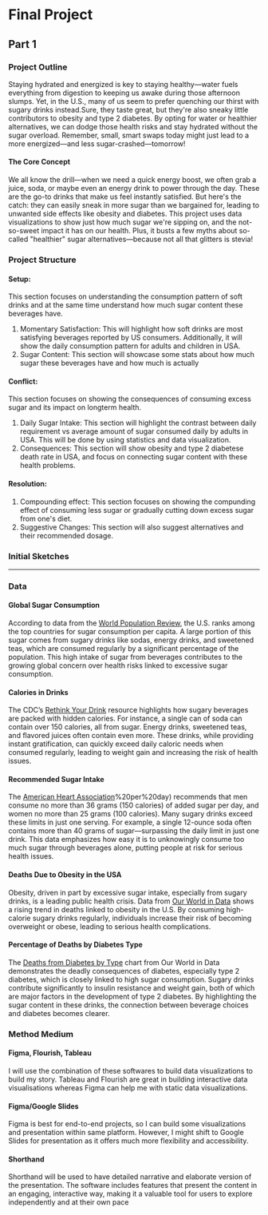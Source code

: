 # Final Project  
## Part 1  
### Project Outline    
Staying hydrated and energized is key to staying healthy—water fuels everything from digestion to keeping us awake during those afternoon slumps. Yet, in the U.S., many of us seem to prefer quenching our thirst with sugary drinks instead.Sure, they taste great, but they're also sneaky little contributors to obesity and type 2 diabetes. By opting for water or healthier alternatives, we can dodge those health risks and stay hydrated without the sugar overload. Remember, small, smart swaps today might just lead to a more energized—and less sugar-crashed—tomorrow!  
  
#### The Core Concept   
We all know the drill—when we need a quick energy boost, we often grab a juice, soda, or maybe even an energy drink to power through the day. These are the go-to drinks that make us feel instantly satisfied. But here's the catch: they can easily sneak in more sugar than we bargained for, leading to unwanted side effects like obesity and diabetes. This project uses data visualizations to show just how much sugar we're sipping on, and the not-so-sweet impact it has on our health. Plus, it busts a few myths about so-called "healthier" sugar alternatives—because not all that glitters is stevia!  

     
### Project Structure  
#### Setup: 
This section focuses on understanding the consumption pattern of soft drinks and at the same time understand how much sugar content these beverages have.
1) Momentary Satisfaction: This will highlight how soft drinks are most satisfying beverages reported by US consumers. Additionally, it will show the daily consumption pattern for adults and children in USA.    
2) Sugar Content: This section will showcase some stats about how much sugar these beverages have and how much is actually 

#### Conflict:
This section focuses on showing the consequences of consuming excess sugar and its impact on longterm health. 
1) Daily Sugar Intake: This section will highlight the contrast between daily requirement vs average amount of sugar consumed daily by adults in USA. This will be done by using statistics and data visualization.  
2) Consequences: This section will show obesity and type 2 diabetese death rate in USA, and focus on connecting sugar content with these health problems.

#### Resolution:  
1) Compounding effect: This section focuses on showing the compunding effect of consuming less sugar or gradually cutting down excess sugar from one's diet.  
2) Suggestive Changes: This section will also suggest alternatives and their recommended dosage.

   
### Initial Sketches


---    
### Data

#### Global Sugar Consumption  
According to data from the [World Population Review](https://worldpopulationreview.com/country-rankings/sugar-consumption-by-country), the U.S. ranks among the top countries for sugar consumption per capita. A large portion of this sugar comes from sugary drinks like sodas, energy drinks, and sweetened teas, which are consumed regularly by a significant percentage of the population. This high intake of sugar from beverages contributes to the growing global concern over health risks linked to excessive sugar consumption.

#### Calories in Drinks  
The CDC’s [Rethink Your Drink](https://www.cdc.gov/healthy-weight-growth/rethink-your-drink/index.html) resource highlights how sugary beverages are packed with hidden calories. For instance, a single can of soda can contain over 150 calories, all from sugar. Energy drinks, sweetened teas, and flavored juices often contain even more. These drinks, while providing instant gratification, can quickly exceed daily caloric needs when consumed regularly, leading to weight gain and increasing the risk of health issues.

#### Recommended Sugar Intake  
The [American Heart Association](https://www.heart.org/en/healthy-living/healthy-eating/eat-smart/sugar/how-much-sugar-is-too-much#:~:text=Men%20should%20consume%20no%20more,or%20100%20calories)%20per%20day) recommends that men consume no more than 36 grams (150 calories) of added sugar per day, and women no more than 25 grams (100 calories). Many sugary drinks exceed these limits in just one serving. For example, a single 12-ounce soda often contains more than 40 grams of sugar—surpassing the daily limit in just one drink. This data emphasizes how easy it is to unknowingly consume too much sugar through beverages alone, putting people at risk for serious health issues.

#### Deaths Due to Obesity in the USA  
Obesity, driven in part by excessive sugar intake, especially from sugary drinks, is a leading public health crisis. Data from [Our World in Data](https://ourworldindata.org/grapher/deaths-due-to-obesity?tab=chart&country=~USA) shows a rising trend in deaths linked to obesity in the U.S. By consuming high-calorie sugary drinks regularly, individuals increase their risk of becoming overweight or obese, leading to serious health complications.

#### Percentage of Deaths by Diabetes Type  
The [Deaths from Diabetes by Type](https://ourworldindata.org/grapher/deaths-from-diabetes-by-type?country=OWID_WRL~USA) chart from Our World in Data demonstrates the deadly consequences of diabetes, especially type 2 diabetes, which is closely linked to high sugar consumption. Sugary drinks contribute significantly to insulin resistance and weight gain, both of which are major factors in the development of type 2 diabetes. By highlighting the sugar content in these drinks, the connection between beverage choices and diabetes becomes clearer.


   
### Method Medium
#### Figma, Flourish, Tableau
I will use the combination of these softwares to build data visualizations to build my story. Tableau and Flourish are great in building interactive data visualisations whereas Figma can help me with static data visualizations.

#### Figma/Google Slides
Figma is best for end-to-end projects, so I can build some visualizations and presentation within same platform. However, I might shift to Google Slides for presentation as it offers much more flexibility and accessibility.

#### Shorthand
Shorthand will be used to have detailed narrative and elaborate version of the presentation. The software includes features that present the content in an engaging, interactive way, making it a valuable tool for users to explore independently and at their own pace
